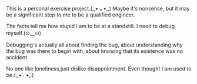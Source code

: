 This is a personal exercise project.(,,• ₃ •,,)
Maybe it's nonsense,
but it may be a significant step to me to be a qualified engineer.

The facts tell me how stupid I am to be at a standstill.
I need to debug myself.(⊙﹏⊙)

Debugging's actually all about finding the bug,
about understanding why the bug was there to begin with,
about knowing that its existence was no accident.

No one like loneliness,just dislike disappointment.
Even thought I am used to be.(,,•́ . •̀,,)
